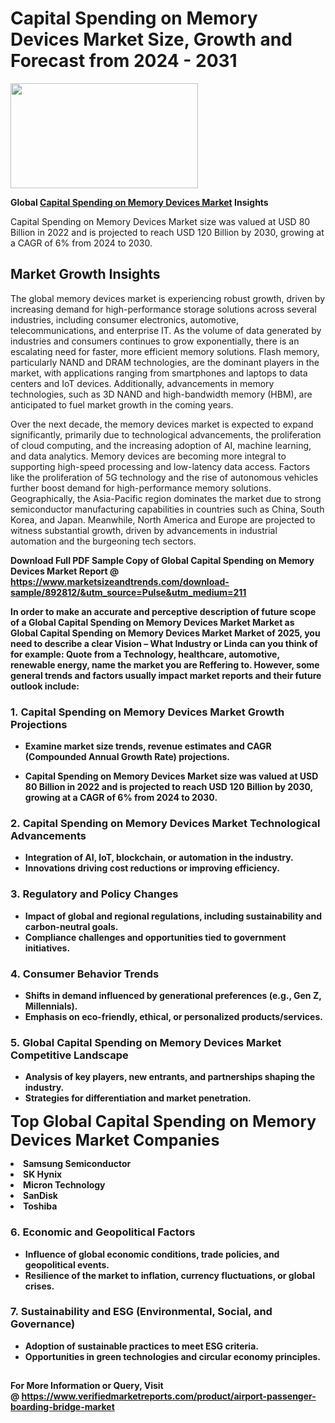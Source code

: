 <H1>Capital Spending on Memory Devices Market Size, Growth and Forecast from 2024 - 2031</H1><img class="aligncenter size-medium wp-image-584254" src="https://thirdeyenews.in/wp-content/uploads/2024/09/Global-Market-Research-300x168.jpeg" alt="" width="300" height="168" /><p><strong>Global&nbsp;<a href="https://www.marketsizeandtrends.com/download-sample/892812/&amp;utm_source=Pulse&amp;utm_medium=211">Capital Spending on Memory Devices Market</a> Insights</strong></p><p>Capital Spending on Memory Devices Market size was valued at USD 80 Billion in 2022 and is projected to reach USD 120 Billion by 2030, growing at a CAGR of 6% from 2024 to 2030.</p><p><h2>Market Growth Insights</h2> <p>The global memory devices market is experiencing robust growth, driven by increasing demand for high-performance storage solutions across several industries, including consumer electronics, automotive, telecommunications, and enterprise IT. As the volume of data generated by industries and consumers continues to grow exponentially, there is an escalating need for faster, more efficient memory solutions. Flash memory, particularly NAND and DRAM technologies, are the dominant players in the market, with applications ranging from smartphones and laptops to data centers and IoT devices. Additionally, advancements in memory technologies, such as 3D NAND and high-bandwidth memory (HBM), are anticipated to fuel market growth in the coming years.</p> <p><strong></strong></p> <p>Over the next decade, the memory devices market is expected to expand significantly, primarily due to technological advancements, the proliferation of cloud computing, and the increasing adoption of AI, machine learning, and data analytics. Memory devices are becoming more integral to supporting high-speed processing and low-latency data access. Factors like the proliferation of 5G technology and the rise of autonomous vehicles further boost demand for high-performance memory solutions. Geographically, the Asia-Pacific region dominates the market due to strong semiconductor manufacturing capabilities in countries such as China, South Korea, and Japan. Meanwhile, North America and Europe are projected to witness substantial growth, driven by advancements in industrial automation and the burgeoning tech sectors.</p> <p><strong></p><p><span class=""><strong>Download Full PDF Sample Copy of Global Capital Spending on Memory Devices Market Report</strong> @ <a href="https://www.marketsizeandtrends.com/download-sample/892812/&amp;utm_source=Pulse&amp;utm_medium=211" target="_blank">https://www.marketsizeandtrends.com/download-sample/892812/&amp;utm_source=Pulse&amp;utm_medium=211</a></span></p><p>In order to make an accurate and perceptive description of future scope of a Global&nbsp;Capital Spending on Memory Devices Market Market as Global&nbsp;Capital Spending on Memory Devices Market Market of 2025, you need to describe a clear Vision &ndash; What Industry or Linda can you think of for example: Quote from a Technology, healthcare, automotive, renewable energy, name the market you are Reffering to. However, some general trends and factors usually impact market reports and their future outlook include:</p><h3>1.&nbsp;<strong>Capital Spending on Memory Devices Market Growth Projections</strong></h3><ul><li>Examine market size trends, revenue estimates and CAGR (Compounded Annual Growth Rate) projections.</li><li><p>Capital Spending on Memory Devices Market size was valued at USD 80 Billion in 2022 and is projected to reach USD 120 Billion by 2030, growing at a CAGR of 6% from 2024 to 2030.</p></li></ul><h3>2.&nbsp;<strong>Capital Spending on Memory Devices Market Technological Advancements</strong></h3><ul><li>Integration of AI, IoT, blockchain, or automation in the industry.</li><li>Innovations driving cost reductions or improving efficiency.</li></ul><h3>3.&nbsp;<strong>Regulatory and Policy Changes</strong></h3><ul><li>Impact of global and regional regulations, including sustainability and carbon-neutral goals.</li><li>Compliance challenges and opportunities tied to government initiatives.</li></ul><h3>4.&nbsp;<strong>Consumer Behavior Trends</strong></h3><ul><li>Shifts in demand influenced by generational preferences (e.g., Gen Z, Millennials).</li><li>Emphasis on eco-friendly, ethical, or personalized products/services.</li></ul><h3>5.&nbsp;<strong>Global Capital Spending on Memory Devices Market Competitive Landscape</strong></h3><ul><li>Analysis of key players, new entrants, and partnerships shaping the industry.</li><li>Strategies for differentiation and market penetration.</li></ul><p data-pm-slice="1 1 []"><span style="color: inherit; font-family: inherit; font-size: 25px;">Top Global Capital Spending on Memory Devices Market Companies</span></p><div class="" data-test-id=""><p><li>Samsung Semiconductor</li><li> SK Hynix</li><li> Micron Technology</li><li> SanDisk</li><li> Toshiba</li></p></div><h3>6.&nbsp;<strong>Economic and Geopolitical Factors</strong></h3><ul><li>Influence of global economic conditions, trade policies, and geopolitical events.</li><li>Resilience of the market to inflation, currency fluctuations, or global crises.</li></ul><h3>7.&nbsp;<strong>Sustainability and ESG (Environmental, Social, and Governance)</strong></h3><ul><li>Adoption of sustainable practices to meet ESG criteria.</li><li>Opportunities in green technologies and circular economy principles.</li></ul><h2><strong style="font-size: 14px;">For More Information or Query, Visit @&nbsp;</strong><a style="background-color: #ffffff; font-size: 14px;" href="https://www.marketsizeandtrends.com/report/capital-spending-on-memory-devices-market-/" target="_blank">https://www.verifiedmarketreports.com/product/airport-passenger-boarding-bridge-market</a></h2>

